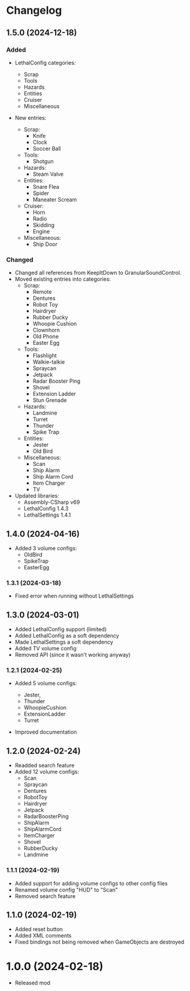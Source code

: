 # Changelog

## 1.5.0 (2024-12-18)

### Added

- LethalConfig categories:
  - Scrap
  - Tools
  - Hazards
  - Entities
  - Cruiser
  - Miscellaneous
  
- New entries:
  - Scrap:
    - Knife
    - Clock
    - Soccer Ball
  - Tools:
    - Shotgun
  - Hazards:
    - Steam Valve
  - Entities:
    - Snare Flea
    - Spider
    - Maneater Scream
  - Cruiser:
    - Horn
    - Radio
    - Skidding
    - Engine
  - Miscellaneous:
    - Ship Door

### Changed

- Changed all references from KeepItDown to GranularSoundControl.
- Moved existing entries into categories:
  - Scrap:
    - Remote
    - Dentures
    - Robot Toy
    - Hairdryer
    - Rubber Ducky
    - Whoopie Cushion
    - Clownhorn
    - Old Phone
    - Easter Egg
  - Tools:
    - Flashlight
    - Walkie-talkie
    - Spraycan
    - Jetpack
    - Radar Booster Ping
    - Shovel
    - Extension Ladder
    - Stun Grenade
  - Hazards:
    - Landmine
    - Turret
    - Thunder
    - Spike Trap
  - Entities:
    - Jester
    - Old Bird
  - Miscellaneous:
    - Scan
    - Ship Alarm
    - Ship Alarm Cord
    - Item Charger
    - TV
- Updated libraries:
  - Assembly-CSharp v69
  - LethalConfig 1.4.3
  - LethalSettings 1.4.1

## 1.4.0 (2024-04-16)

- Added 3 volume configs:
  - OldBird
  - SpikeTrap
  - EasterEgg

### 1.3.1 (2024-03-18)

- Fixed error when running without LethalSettings

## 1.3.0 (2024-03-01)

- Added LethalConfig support (limited)
- Added LethalConfig as a  soft dependency
- Made LethalSettings a soft dependency
- Added TV volume config
- Removed API (since it wasn't working anyway)

### 1.2.1 (2024-02-25)

- Added 5 volume configs:
  - Jester,
  - Thunder
  - WhoopieCushion
  - ExtensionLadder
  - Turret

- Improved documentation

## 1.2.0 (2024-02-24)

- Readded search feature
- Added 12 volume configs:
  - Scan
  - Spraycan
  - Dentures
  - RobotToy
  - Hairdryer
  - Jetpack
  - RadarBoosterPing
  - ShipAlarm
  - ShipAlarmCord
  - ItemCharger
  - Shovel
  - RubberDucky
  - Landmine


### 1.1.1 (2024-02-19)

- Added support for adding volume configs to other config files
- Renamed volume config "HUD" to "Scan"
- Removed search feature

## 1.1.0 (2024-02-19)

- Added reset button
- Added XML comments
- Fixed bindings not being removed when GameObjects are destroyed

# 1.0.0 (2024-02-18)

- Released mod
